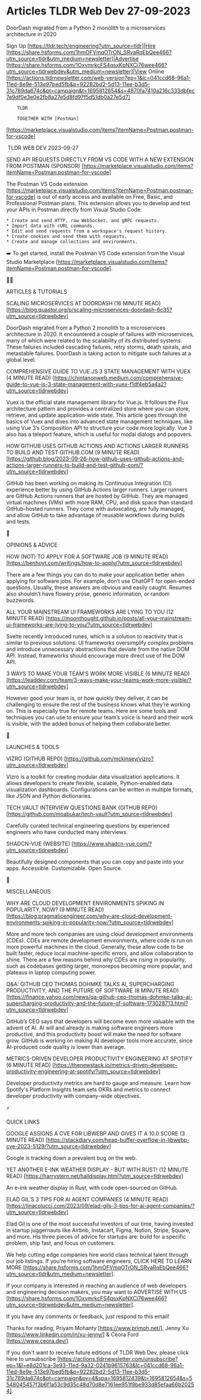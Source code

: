 # Articles TLDR Web Dev 27-09-2023

DoorDash migrated from a Python 2 monolith to a microservices
architecture in 2020 

Sign Up [https://tldr.tech/engineering?utm_source=tldr]|Hire
[https://share.hsforms.com/1hmOFVmqOTrON_SRvaRqEbQee466?utm_source=tldr&utm_medium=newsletter]|Advertise
[https://share.hsforms.com/1OxvmrkcFS4qsxKpNXCi76wee466?utm_source=tldrwebdev&utm_medium=newsletter]|View
Online
[https://actions.tldrnewsletter.com/web-version?ep=1&lc=041ccd68-96a1-11ed-8e9e-513e97bed5fb&p=92282bd2-5d13-11ee-b3d5-31c789da674c&pt=campaign&t=1695812654&s=4870fa7410a216c333dbfec7e9df0e3e0e2fb8a27e5d8fd97f5d51db0a27e5d7]


		TLDR

		TOGETHER WITH [Postman]
[https://marketplace.visualstudio.com/items?itemName=Postman.postman-for-vscode]

 TLDR WEB DEV 2023-09-27

SEND API REQUESTS DIRECTLY FROM VS CODE WITH A NEW EXTENSION FROM
POSTMAN (SPONSOR)
[https://marketplace.visualstudio.com/items?itemName=Postman.postman-for-vscode]

The Postman VS Code extension
[https://marketplace.visualstudio.com/items?itemName=Postman.postman-for-vscode]
is out of early access and available on Free, Basic, and Professional
Postman plans. This extension allows you to develop and test your APIs
in Postman directly from Visual Studio Code:

	* Create and send HTTP, raw WebSocket, and gRPC requests.
	* Import data with cURL commands.
	* Edit and send requests from a workspace's request history.
	* Create cookies and send them with requests.
	* Create and manage collections and environments.

➡️ To get started, install the Postman VS Code extension from the
Visual Studio Marketplace
[https://marketplace.visualstudio.com/items?itemName=Postman.postman-for-vscode].

🧑‍💻 

ARTICLES & TUTORIALS

SCALING MICROSERVICES AT DOORDASH (16 MINUTE READ)
[https://blog.quastor.org/p/scaling-microservices-doordash-6c35?utm_source=tldrwebdev]

DoorDash migrated from a Python 2 monolith to a microservices
architecture in 2020. It encountered a couple of failures with
microservices, many of which were related to the scalability of its
distributed systems. These failures included cascading failures, retry
storms, death spirals, and metastable failures. DoorDash is taking
action to mitigate such failures at a global level.

COMPREHENSIVE GUIDE TO VUE.JS 3 STATE MANAGEMENT WITH VUEX (4 MINUTE
READ)
[https://chintanonweb.medium.com/comprehensive-guide-to-vue-js-3-state-management-with-vuex-f1df4eb5a4a2?utm_source=tldrwebdev]

Vuex is the official state management library for Vue.js. It follows
the Flux architecture pattern and provides a centralized store where
you can store, retrieve, and update application-wide state. This
article goes through the basics of Vuex and dives into advanced state
management techniques, like using Vue 3’s Composition API to
structure your code more logically. Vue 3 also has a teleport feature,
which is useful for modal dialogs and popovers.

HOW GITHUB USES GITHUB ACTIONS AND ACTIONS LARGER RUNNERS TO BUILD AND
TEST GITHUB.COM (9 MINUTE READ)
[https://github.blog/2023-09-26-how-github-uses-github-actions-and-actions-larger-runners-to-build-and-test-github-com/?utm_source=tldrwebdev]

GitHub has been working on making its Continuous Integration (CI)
experience better by using GitHub Actions larger runners. Larger
runners are GitHub Actions runners that are hosted by GitHub. They are
managed virtual machines (VMs) with more RAM, CPU, and disk space than
standard GitHub-hosted runners. They come with autoscaling, are fully
managed, and allow GitHub to take advantage of reusable workflows
during builds and tests.

🧠 

OPINIONS & ADVICE

HOW (NOT) TO APPLY FOR A SOFTWARE JOB (9 MINUTE READ)
[https://benhoyt.com/writings/how-to-apply/?utm_source=tldrwebdev]

There are a few things you can do to make your application better when
applying for software jobs. For example, don’t use ChatGPT for
open-ended questions. Usually, these answers are obvious and easily
caught. Resumes also shouldn’t have flowery prose, generic
information, or random buzzwords.

ALL YOUR MAINSTREAM UI FRAMEWORKS ARE LYING TO YOU (12 MINUTE READ)
[https://moonthought.github.io/posts/all-your-mainstream-ui-frameworks-are-lying-to-you/?utm_source=tldrwebdev]

Svelte recently introduced runes, which is a solution to reactivity
that is similar to previous solutions. UI frameworks oversimplify
complex problems and introduce unnecessary abstractions that deviate
from the native DOM API. Instead, frameworks should encourage more
direct use of the DOM API.

3 WAYS TO MAKE YOUR TEAM’S WORK MORE VISIBLE (6 MINUTE READ)
[https://leaddev.com/team/3-ways-make-your-teams-work-more-visible/?utm_source=tldrwebdev]

However good your team is, or how quickly they deliver, it can be
challenging to ensure the rest of the business knows what they’re
working on. This is especially true for remote teams. Here are some
tools and techniques you can use to ensure your team’s voice is
heard and their work is visible, with the added bonus of helping them
collaborate better.

🚀

LAUNCHES & TOOLS

VIZRO (GITHUB REPO)
[https://github.com/mckinsey/vizro?utm_source=tldrwebdev]

Vizro is a toolkit for creating modular data visualization
applications. It allows developers to create flexible, scalable,
Python-enabled data visualization dashboards. Configurations can be
written in multiple formats, like JSON and Python dictionaries.

TECH VAULT INTERVIEW QUESTIONS BANK (GITHUB REPO)
[https://github.com/moabukar/tech-vault?utm_source=tldrwebdev]

Carefully curated technical engineering questions by experienced
engineers who have conducted many interviews.

SHADCN-VUE (WEBSITE)
[https://www.shadcn-vue.com/?utm_source=tldrwebdev]

Beautifully designed components that you can copy and paste into your
apps. Accessible. Customizable. Open Source.

🎁

MISCELLANEOUS

WHY ARE CLOUD DEVELOPMENT ENVIRONMENTS SPIKING IN POPULARITY, NOW? (9
MINUTE READ)
[https://blog.pragmaticengineer.com/why-are-cloud-development-environments-spiking-in-popularity-now/?utm_source=tldrwebdev]

More and more tech companies are using cloud development environments
(CDEs). CDEs are remote development environments, where code is run on
more powerful machines in the cloud. Generally, these allow code to be
built faster, reduce local machine-specific errors, and allow
collaboration to shine. There are a few reasons behind why CDEs are
rising in popularity, such as codebases getting larger, monorepos
becoming more popular, and plateaus in laptop computing power.

Q&A: GITHUB CEO THOMAS DOHMKE TALKS AI, SUPERCHARGING PRODUCTIVITY,
AND THE FUTURE OF SOFTWARE (8 MINUTE READ)
[https://finance.yahoo.com/news/qa-github-ceo-thomas-dohmke-talks-ai-supercharging-productivity-and-the-future-of-software-173028713.html?utm_source=tldrwebdev]

GitHub’s CEO says that developers will become even more valuable
with the advent of AI. AI will and already is making software
engineers more productive, and this productivity boost will make the
need for software grow. GitHub is working on making AI developer tools
more accurate, since AI-produced code quality is lower than average.

METRICS-DRIVEN DEVELOPER PRODUCTIVITY ENGINEERING AT SPOTIFY (6 MINUTE
READ)
[https://thenewstack.io/metrics-driven-developer-productivity-engineering-at-spotify/?utm_source=tldrwebdev]

Developer productivity metrics are hard to gauge and measure. Learn
how Spotify's Platform Insights team sets OKRs and metrics to connect
developer productivity with company-wide objectives.

⚡

QUICK LINKS

GOOGLE ASSIGNS A CVE FOR LIBWEBP AND GIVES IT A 10.0 SCORE (3 MINUTE
READ)
[https://stackdiary.com/heap-buffer-overflow-in-libwebp-cve-2023-5129/?utm_source=tldrwebdev]

Google is tracking down a prevalent bug on the web.

YET ANOTHER E-INK WEATHER DISPLAY - BUT WITH RUST! (12 MINUTE READ)
[https://harrystern.net/halldisplay.html?utm_source=tldrwebdev]

An e-ink weather display in Rust, with code open-sourced on GitHub.

ELAD GIL’S 3 TIPS FOR AI AGENT COMPANIES (4 MINUTE READ)
[https://linacolucci.com/2023/09/elad-gils-3-tips-for-ai-agent-companies/?utm_source=tldrwebdev]

Elad Gil is one of the most successful investors of our time, having
invested in startup juggernauts like Airbnb, Instacart, Figma, Notion,
Stripe, Square, and more. His three pieces of advice for startups are:
build for a specific problem, ship fast, and focus on customers.

 We help cutting edge companies hire world class technical talent
through our job listings. If you're hiring software engineers, CLICK
HERE TO LEARN MORE
[https://share.hsforms.com/1hmOFVmqOTrON_SRvaRqEbQee466?utm_source=tldr&utm_medium=newsletter].


If your company is interested in reaching an audience of web
developers and engineering decision makers, you may want to ADVERTISE
WITH US
[https://share.hsforms.com/1OxvmrkcFS4qsxKpNXCi76wee466?utm_source=tldrwebdev&utm_medium=newsletter].

If you have any comments or feedback, just respond to this email! 

Thanks for reading, 
Priyam Mohanty [https://www.primoh.net/], Jenny Xu
[https://www.linkedin.com/in/xu-jenny/] & Ceora Ford
[https://www.ceora.dev/] 

If you don't want to receive future editions of TLDR Web Dev,
please click here to unsubscribe
[https://actions.tldrnewsletter.com/unsubscribe?ep=1&l=e8d201ca-3e93-11ed-9a32-0241b9615763&lc=041ccd68-96a1-11ed-8e9e-513e97bed5fb&p=92282bd2-5d13-11ee-b3d5-31c789da674c&pt=campaign&pv=4&spa=1695812439&t=1695812654&s=5548045457f3b6f1a53c9d35c48d70d8e7161ee951f9be933d85efaa66b20254].